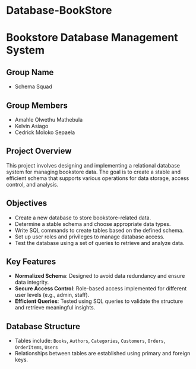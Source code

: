 # Database-BookStore
# Bookstore Database Management System
## Group Name
- Schema Squad

## Group Members
- Amahle Olwethu Mathebula
- Kelvin Asiago
- Cedrick Moloko Sepaela  
  

## Project Overview

This project involves designing and implementing a relational database system for managing bookstore data. The goal is to create a stable and efficient schema that supports various operations for data storage, access control, and analysis.

## Objectives

- Create a new database to store bookstore-related data.
- Determine a stable schema and choose appropriate data types.
- Write SQL commands to create tables based on the defined schema.
- Set up user roles and privileges to manage database access.
- Test the database using a set of queries to retrieve and analyze data.

## Key Features

- **Normalized Schema**: Designed to avoid data redundancy and ensure data integrity.
- **Secure Access Control**: Role-based access implemented for different user levels (e.g., admin, staff).
- **Efficient Queries**: Tested using SQL queries to validate the structure and retrieve meaningful insights.

## Database Structure

- Tables include: `Books`, `Authors`, `Categories`, `Customers`, `Orders`, `OrderItems`, `Users` 
- Relationships between tables are established using primary and foreign keys.
